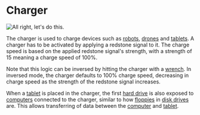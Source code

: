 # Charger

![All right, let's do this.](oredict:opencomputers:charger)

The charger is used to charge devices such as [robots](robot.md), [drones](../item/drone.md) and [tablets](../item/tablet.md). A charger has to be activated by applying a redstone signal to it. The charge speed is based on the applied redstone signal's strength, with a strength of 15 meaning a charge speed of 100%.

Note that this logic can be inversed by hitting the charger with a [wrench](../item/wrench.md). In inversed mode, the charger defaults to 100% charge speed, decreasing in charge speed as the strength of the redstone signal increases. 

When a [tablet](../item/tablet.md) is placed in the charger, the first [hard drive](../item/hdd1.md) is also exposed to [computers](../general/computer.md) connected to the charger, similar to how [floppies](../item/floppy.md) in [disk drives](diskDrive.md) are. This allows transferring of data between the [computer](../general/computer.md) and [tablet](../item/tablet.md).
